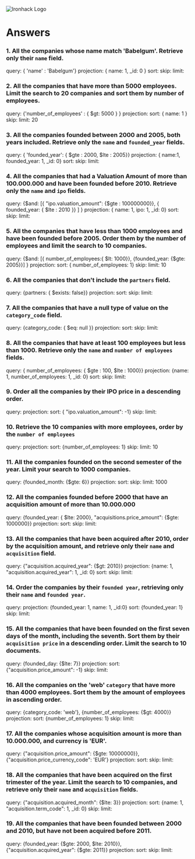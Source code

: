 ![Ironhack Logo](https://i.imgur.com/1QgrNNw.png)

# Answers

### 1. All the companies whose name match 'Babelgum'. Retrieve only their `name` field.

query: { 'name' : 'Babelgum'}
projection: { name: 1, _id: 0 }
sort: 
skip: 
limit:

### 2. All the companies that have more than 5000 employees. Limit the search to 20 companies and sort them by **number of employees**.

query: {'number_of_employees' : { $gt: 5000 } }
projection: 
sort: { name: 1 }
skip: 
limit: 20 

### 3. All the companies founded between 2000 and 2005, both years included. Retrieve only the `name` and `founded_year` fields.

query:  { 'founded_year': { $gte : 2000,  $lte : 2005}}
projection: { name:1, founded_year: 1, _id: 0}
sort: 
skip: 
limit:

### 4. All the companies that had a Valuation Amount of more than 100.000.000 and have been founded before 2010. Retrieve only the `name` and `ipo` fields.

query: {$and: [{ "ipo.valuation_amount": {$gte : 100000000}}, { founded_year: { $lte : 2010 }} ] }
projection: { name: 1, ipo: 1, _id: 0}
sort: 
skip: 
limit:

### 5. All the companies that have less than 1000 employees and have been founded before 2005. Order them by the number of employees and limit the search to 10 companies.

query:  {$and: [{ number_of_employees:{ $lt: 1000}}, {founded_year: {$gte: 2005}}]  }
projection: 
sort: { number_of_employees: 1}
skip: 
limit: 10

### 6. All the companies that don't include the `partners` field.

query: {partners: { $exists: false}}
projection: 
sort: 
skip: 
limit:

### 7. All the companies that have a null type of value on the `category_code` field.

query: {category_code: { $eq: null }}
projection: 
sort: 
skip: 
limit:

### 8. All the companies that have at least 100 employees but less than 1000. Retrieve only the `name` and `number of employees` fields.

query: { number_of_employees: { $gte : 100,  $lte : 1000}}
projection: {name: 1, number_of_employees: 1, _id: 0}
sort: 
skip: 
limit:

### 9. Order all the companies by their IPO price in a descending order.

query: 
projection: 
sort: { "ipo.valuation_amount": -1}
skip: 
limit:

### 10. Retrieve the 10 companies with more employees, order by the `number of employees`

query: 
projection: 
sort: {number_of_employees: 1}
skip: 
limit: 10


### 11. All the companies founded on the second semester of the year. Limit your search to 1000 companies.

query: {founded_month: {$gte: 6}} 
projection: 
sort: 
skip: 
limit: 1000


### 12. All the companies founded before 2000 that have an acquisition amount of more than 10.000.000

query: {founded_year: { $lte: 2000},  "acquisitions.price_amount": {$gte: 1000000}}
projection: 
sort: 
skip: 
limit:


### 13. All the companies that have been acquired after 2010, order by the acquisition amount, and retrieve only their `name` and `acquisition` field.

query: {"acquisition.acquired_year": {$gt: 2010}}
projection: {name: 1, "acquisition.acquired_year": 1, _id: 0}
sort: 
skip: 
limit:



### 14. Order the companies by their `founded year`, retrieving only their `name` and `founded year`.

query: 
projection: {founded_year: 1, name: 1, _id:0}
sort: {founded_year: 1}
skip: 
limit:

### 15. All the companies that have been founded on the first seven days of the month, including the seventh. Sort them by their `acquisition price` in a descending order. Limit the search to 10 documents.

query: {founded_day: {$lte: 7}}
projection: 
sort: {"acquisition.price_amount": -1}
skip: 
limit:

### 16. All the companies on the 'web' `category` that have more than 4000 employees. Sort them by the amount of employees in ascending order.

query: {category_code: 'web'}, {number_of_employees: {$gt: 4000}}
projection: 
sort: {number_of_employees: 1}
skip: 
limit:

### 17. All the companies whose acquisition amount is more than 10.000.000, and currency is 'EUR'.

query:  {"acquisition.price_amount": {$gte: 10000000}}, {"acquisition.price_currency_code": 'EUR'}
projection: 
sort: 
skip: 
limit:

### 18. All the companies that have been acquired on the first trimester of the year. Limit the search to 10 companies, and retrieve only their `name` and `acquisition` fields.

query: {"acquisition.acquired_month": {$lte: 3}}
projection: 
sort: {name: 1, "acquisition.term_code": 1, _id: 0}
skip: 
limit:

### 19. All the companies that have been founded between 2000 and 2010, but have not been acquired before 2011.

query: {founded_year: {$gte: 2000, $lte: 2010}}, {"acquisition.acquired_year": {$gte: 2011}}
projection: 
sort: 
skip: 
limit:
